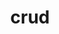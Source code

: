 ---
category: 4-letters
denotation: null
name: crud
reference_link: https://www.etymonline.com/word/crud
root_language: null
root_name: null
title: crud
type: free
word_sums:
- respelling: crud
  sum: 'Crud + '
---